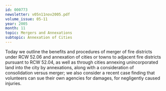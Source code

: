 ```yaml
---
id: 000773
newsletter: v05n11nov2005.pdf
volume_issue: 05-11
year: 2005
month: 11
topic: Mergers and Annexations
subtopic: Annexation of Cities
---
```


Today we outline the benefits and procedures of merger of fire districts under RCW 52.06 and annexation of cities or towns to adjacent fire districts pursuant to RCW 52.04, as well as through cities annexing unincorporated land into the city by annexations, along with a consideration of consolidation versus merger; we also consider a recent case finding that volunteers can sue their own agencies for damages, for negligently caused injuries.